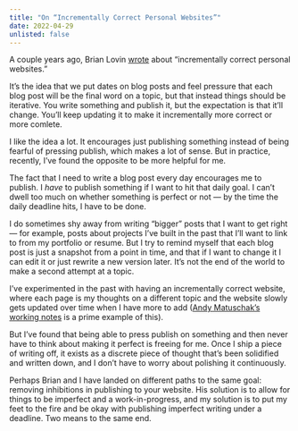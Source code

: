 ```yaml
---
title: "On “Incrementally Correct Personal Websites”"
date: 2022-04-29
unlisted: false
---
```


A couple years ago, Brian Lovin [wrote](https://brianlovin.com/writing/incrementally-correct-personal-websites) about “incrementally correct personal websites.”

It’s the idea that we put dates on blog posts and feel pressure that each blog post will be the final word on a topic, but that instead things should be iterative. You write something and publish it, but the expectation is that it’ll change. You’ll keep updating it to make it incrementally more correct or more comlete.

I like the idea a lot. It encourages just publishing something instead of being fearful of pressing publish, which makes a lot of sense. But in practice, recently, I’ve found the opposite to be more helpful for me.

The fact that I need to write a blog post every day encourages me to publish. I _have_ to publish something if I want to hit that daily goal. I can’t dwell too much on whether something is perfect or not — by the time the daily deadline hits, I have to be done.

I do sometimes shy away from writing “bigger” posts that I want to get right — for example, posts about projects I’ve built in the past that I’ll want to link to from my portfolio or resume. But I try to remind myself that each blog post is just a snapshot from a point in time, and that if I want to change it I can edit it or just rewrite a new version later. It’s not the end of the world to make a second attempt at a topic.

I’ve experimented in the past with having an incrementally correct website, where each page is my thoughts on a different topic and the website slowly gets updated over time when I have more to add ([Andy Matuschak’s working notes](https://notes.andymatuschak.org/) is a prime example of this).

But I’ve found that being able to press publish on something and then never have to think about making it perfect is freeing for me. Once I ship a piece of writing off, it exists as a discrete piece of thought that’s been solidified and written down, and I don’t have to worry about polishing it continuously.

Perhaps Brian and I have landed on different paths to the same goal: removing inhibitions in publishing to your website. His solution is to allow for things to be imperfect and a work-in-progress, and my solution is to put my feet to the fire and be okay with publishing imperfect writing under a deadline. Two means to the same end.

